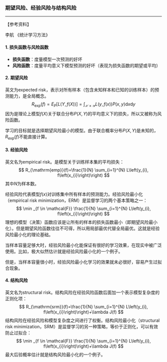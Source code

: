 ### 期望风险、经验风险与结构风险

***

【参考资料】

李航	《统计学习方法》



#### 1. 损失函数与风险函数

* **损失函数**：度量模型一次预测的好坏
* **风险函数**：度量平均意义下模型预测的好坏（表现为损失函数的期望或平均）

#### 2. 期望风险

英文为expected risk，表示对所有样本（包含未知样本和已知的训练样本）的预测能力，是全局概念。
$$
R_{\exp }(f)=E_{P}[L(Y, f(X))]=\int_{\mathcal{X} \times \mathcal{Y}} L(y, f(x)) P(x, y) \mathrm{d} x \mathrm{d} y
$$
因为是理论上模型$f(X)$关于联合分布$P(X,Y)$的平均意义下的损失，所以又被称为风险函数。

学习的目标就是选择期望风险最小的模型。由于联合概率分布$P(X,Y)$是未知的，$R_{\mathrm{exp}}(f)$不能直接计算。

#### 3. 经验风险

英文名为empirical risk。是模型关于训练样本集的平均损失：
$$
R_{\mathrm{emp}}(f)=\frac{1}{N} \sum_{i=1}^{N} L\left(y_{i}, f\left(x_{i}\right)\right)
$$
其中$N$为样本数。

经验风险代表模型$f(x)$对训练集中所有样本的预测能力。经验风险最小化（empirical risk minimization，ERM）是监督学习的两个基本策略之一：
$$
\min _{f \in \mathcal{F}} \frac{1}{N} \sum_{i=1}^{N} L\left(y_{i}, f\left(x_{i}\right)\right)
$$
理想的模型（决策）函数应该是让所有的样本的损失函数最小（即期望风险最小化）。但是期望风险函数往往不可得，所以用局部最优代替全局最优。这就是经验风险最小化的理论基础。

当样本容量足够大时，经验风险最小化能保证有很好的学习效果，在现实中被广泛使用。比如，极大似然估计就是经验风险最小化的一个例子。

但是，当样本容量很小时，经验风险最小化学习的效果就未必很好，容易产生过拟合现象。

#### 4. 结构风险

英文名为structural risk。结构风险在经验风险函数后面加一个表示模型复杂度的正则化项：
$$
R_{\mathrm{srm}}(f)=\frac{1}{N} \sum_{i=1}^{N} L\left(y_{i}, f\left(x_{i}\right)\right)+\lambda J(f)
$$
结构风险在经验风险和模型复杂度之间进行了权衡。结构风险最小化（structural risk minimization，SRM）是监督学习的另一种策略，等价于正则化，可以有效防止过拟合：
$$
\min _{f \in \mathcal{F}} \frac{1}{N} \sum_{i=1}^{N} L\left(y_{i}, f\left(x_{i}\right)\right)+\lambda J(f)
$$
最大后验概率估计就是结构风险最小化的一个例子。